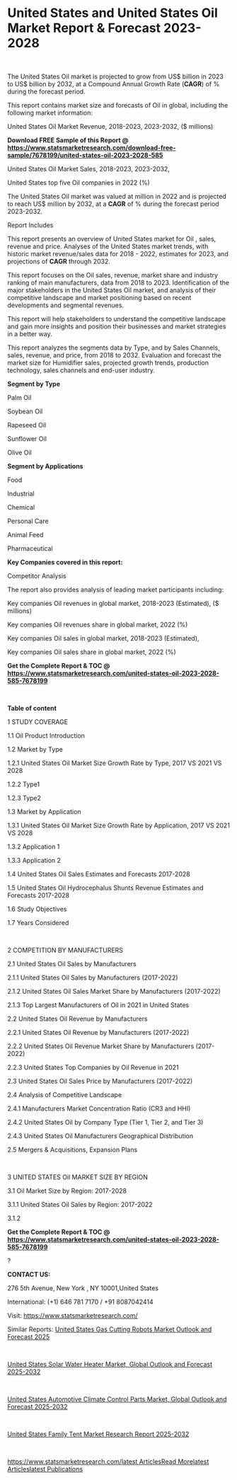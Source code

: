 <h1>United States and United States Oil Market Report & Forecast 2023-2028</h1><br/><p>The United States Oil market is projected to grow from US$ billion in 2023 to US$ billion by 2032, at a Compound Annual Growth Rate (<strong>CAGR</strong>) of % during the forecast period.</p>
 
 
 
 <p>This report contains market size and forecasts of Oil in global, including the following market information:</p>
 
 
 
 <p>United States Oil Market Revenue, 2018-2023, 2023-2032, ($ millions)</p>
 
 
 
 <p><strong>Download FREE Sample of this Report @ <a href="https://www.statsmarketresearch.com/download-free-sample/7678199/united-states-oil-2023-2028-585">https://www.statsmarketresearch.com/download-free-sample/7678199/united-states-oil-2023-2028-585</a></strong></p>
 
 
 
 <p>United States Oil Market Sales, 2018-2023, 2023-2032,</p>
 
 
 
 <p>United States top five Oil companies in 2022 (%)</p>
 
 
 
 <p>The United States Oil market was valued at million in 2022 and is projected to reach US$ million by 2032, at a <strong>CAGR</strong> of % during the forecast period 2023-2032.</p>
 
 
 
 <p>Report Includes</p>
 
 
 
 <p>This report presents an overview of United States market for Oil , sales, revenue and price. Analyses of the United States market trends, with historic market revenue/sales data for 2018 - 2022, estimates for 2023, and projections of <strong>CAGR</strong> through 2032.</p>
 
 
 
 <p>This report focuses on the Oil sales, revenue, market share and industry ranking of main manufacturers, data from 2018 to 2023. Identification of the major stakeholders in the United States Oil market, and analysis of their competitive landscape and market positioning based on recent developments and segmental revenues.</p>
 
 
 
 <p>This report will help stakeholders to understand the competitive landscape and gain more insights and position their businesses and market strategies in a better way.</p>
 
 
 
 <p>This report analyzes the segments data by Type, and by Sales Channels, sales, revenue, and price, from 2018 to 2032. Evaluation and forecast the market size for Humidifier sales, projected growth trends, production technology, sales channels and end-user industry.</p>
 
 
 
 <p><strong>Segment by Type</strong></p>
 
 
 
 <p>Palm Oil</p>
 
 
 
 <p>Soybean Oil</p>
 
 
 
 <p>Rapeseed Oil</p>
 
 
 
 <p>Sunflower Oil</p>
 
 
 
 <p>Olive Oil</p>
 
 
 
 <p><strong>Segment <strong><strong>by Applications</strong></strong></strong></p>
 
 
 
 <p>Food</p>
 
 
 
 <p>Industrial</p>
 
 
 
 <p>Chemical</p>
 
 
 
 <p>Personal Care</p>
 
 
 
 <p>Animal Feed</p>
 
 
 
 <p>Pharmaceutical</p>
 
 
 
 <p><strong>Key Companies covered in this report:</strong></p>
 
 
 
 <p>Competitor Analysis</p>
 
 
 
 <p>The report also provides analysis of leading market participants including:</p>
 
 
 
 <p>Key companies Oil revenues in global market, 2018-2023 (Estimated), ($ millions)</p>
 
 
 
 <p>Key companies Oil revenues share in global market, 2022 (%)</p>
 
 
 
 <p>Key companies Oil sales in global market, 2018-2023 (Estimated),</p>
 
 
 
 <p>Key companies Oil sales share in global market, 2022 (%)</p>
 
 
 
 <div><b>Get the Complete Report & TOC @ <a href="https://www.statsmarketresearch.com/united-states-oil-2023-2028-585-7678199">https://www.statsmarketresearch.com/united-states-oil-2023-2028-585-7678199</a></b></div>
 
 
 
 <p><br />
 
 <b>Table of content</b></p>
 
 
 
 <p>1 STUDY COVERAGE<br />
 
 1.1 Oil Product Introduction<br />
 
 1.2 Market by Type<br />
 
 1.2.1 United States Oil Market Size Growth Rate by Type, 2017 VS 2021 VS 2028<br />
 
 1.2.2 Type1<br />
 
 1.2.3 Type2<br />
 
 1.3 Market by Application<br />
 
 1.3.1 United States Oil Market Size Growth Rate by Application, 2017 VS 2021 VS 2028<br />
 
 1.3.2 Application 1<br />
 
 1.3.3 Application 2<br />
 
 1.4 United States Oil Sales Estimates and Forecasts 2017-2028<br />
 
 1.5 United States Oil Hydrocephalus Shunts Revenue Estimates and Forecasts 2017-2028<br />
 
 1.6 Study Objectives<br />
 
 1.7 Years Considered<br />
 
 <br />
 
 2 COMPETITION BY MANUFACTURERS<br />
 
 2.1 United States Oil Sales by Manufacturers<br />
 
 2.1.1 United States Oil Sales by Manufacturers (2017-2022)<br />
 
 2.1.2 United States Oil Sales Market Share by Manufacturers (2017-2022)<br />
 
 2.1.3 Top Largest Manufacturers of Oil in 2021 in United States<br />
 
 2.2 United States Oil Revenue by Manufacturers<br />
 
 2.2.1 United States Oil Revenue by Manufacturers (2017-2022)<br />
 
 2.2.2 United States Oil Revenue Market Share by Manufacturers (2017-2022)<br />
 
 2.2.3 United States Top Companies by Oil Revenue in 2021<br />
 
 2.3 United States Oil Sales Price by Manufacturers (2017-2022)<br />
 
 2.4 Analysis of Competitive Landscape<br />
 
 2.4.1 Manufacturers Market Concentration Ratio (CR3 and HHI)<br />
 
 2.4.2 United States Oil by Company Type (Tier 1, Tier 2, and Tier 3)<br />
 
 2.4.3 United States Oil Manufacturers Geographical Distribution<br />
 
 2.5 Mergers & Acquisitions, Expansion Plans<br />
 
 <br />
 
 3 UNITED STATES Oil MARKET SIZE BY REGION<br />
 
 3.1 Oil Market Size by Region: 2017-2028<br />
 
 3.1.1 United States Oil Sales by Region: 2017-2022<br />
 
 3.1.2</p>
 
 
 
 <div><b>Get the Complete Report & TOC @ <a href="https://www.statsmarketresearch.com/united-states-oil-2023-2028-585-7678199">https://www.statsmarketresearch.com/united-states-oil-2023-2028-585-7678199</a></b></div>
 
 
 
 <p>? </p>
 
 
 
 <p><b>CONTACT US:</b><br />
 
 276 5th Avenue, New York , NY 10001,United States<br />
 
 International: (+1) 646 781 7170 / +91 8087042414<br />
 
 Visit: <a href="https://www.statsmarketresearch.com/">https://www.statsmarketresearch.com/</a><br />
 
 Similar Reports: <a href="https://www.statsmarketresearch.com/united-states-oil-2023-2028-585-7678199">United States Gas Cutting Robots Market Outlook and Forecast 2025</a><br />
 
 <br />
 
 <a href="https://www.statsmarketresearch.com/united-states-oil-2023-2028-585-7678199">United States Solar Water Heater Market, Global Outlook and Forecast 2025-2032</a><br />
 
 <br />
 
 <a href="https://www.statsmarketresearch.com/united-states-oil-2023-2028-585-7678199">United States Automotive Climate Control Parts Market, Global Outlook and Forecast 2025-2032</a><br />
 
 <br />
 
 <a href="https://www.statsmarketresearch.com/united-states-oil-2023-2028-585-7678199">United States Family Tent Market Research Report 2025-2032</a><br />
 
 <br />
 
 <a href="https://gyeongbokgung.com">https://www.statsmarketresearch.com/</a><a href="https://hallyeomaritime.com">latest Articles</a><a href="https://jingwansa.com">Read More</a><a href="https://nguoiviet.jp/">latest Articles</a><a href="https://www.intelmarketresearch.com/">latest Publications</a></p>